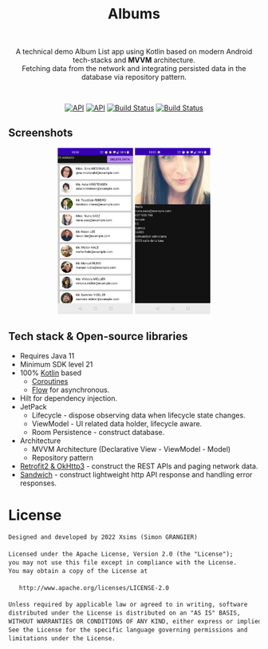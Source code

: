 <h1 align="center">Albums</h1></br>
<p align="center">  
A technical demo Album List app using Kotlin based on modern Android tech-stacks and <b>MVVM</b> architecture.</br>Fetching data from the network and integrating persisted data in the database via repository pattern.<br>
</p>
</br>

<p align="center">
   <a href="https://android-arsenal.com/api?level=21"><img alt="API" src="https://img.shields.io/badge/Java-11-orange.svg?style=flat"/></a>
  <a href="https://android-arsenal.com/api?level=21"><img alt="API" src="https://img.shields.io/badge/API-24%2B-brightgreen.svg?style=flat"/></a>
  <a href="https://github.com/Xsims/Albums/actions"><img alt="Build Status" src="https://github.com/Xsims/ContactList/Albums/Build%20APK/badge.svg"/></a>
  <a href="https://github.com/Xsims/Albums/actions"><img alt="Build Status" src="https://github.com/Xsims/ContactList/Albums/Test/badge.svg"/></a>
</p>

<!-- ## Download
Go to the [Releases](https://github.com/Xsims/Albums/releases) to download the latest APK. -->

## Screenshots

<p align="center">
<img src="/screenshots/list.jpg" width="30%"/>
<img src="/screenshots/details.jpg" width="30%"/>
</p>

## Tech stack & Open-source libraries

- Requires Java 11
- Minimum SDK level 21
- 100% [Kotlin](https://kotlinlang.org/) based
  + [Coroutines](https://github.com/Kotlin/kotlinx.coroutines)
  + [Flow](https://kotlin.github.io/kotlinx.coroutines/kotlinx-coroutines-core/kotlinx.coroutines.flow/)
  for asynchronous.
- Hilt for dependency injection.
- JetPack
  - Lifecycle - dispose observing data when lifecycle state changes.
  - ViewModel - UI related data holder, lifecycle aware.
  - Room Persistence - construct database.
- Architecture
  - MVVM Architecture (Declarative View - ViewModel - Model)
  - Repository pattern
- [Retrofit2 & OkHttp3](https://github.com/square/retrofit) - construct the REST APIs and paging
  network data.
- [Sandwich](https://github.com/skydoves/Sandwich) - construct lightweight http API response and
  handling error responses.

# License

```xml
Designed and developed by 2022 Xsims (Simon GRANGIER)

Licensed under the Apache License, Version 2.0 (the "License");
you may not use this file except in compliance with the License.
You may obtain a copy of the License at

   http://www.apache.org/licenses/LICENSE-2.0

Unless required by applicable law or agreed to in writing, software
distributed under the License is distributed on an "AS IS" BASIS,
WITHOUT WARRANTIES OR CONDITIONS OF ANY KIND, either express or implied.
See the License for the specific language governing permissions and
limitations under the License.
```
